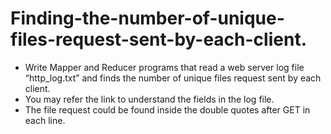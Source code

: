 # Finding-the-number-of-unique-files-request-sent-by-each-client.
- Write Mapper and Reducer programs that read a web server log file “http_log.txt” and finds the number of unique files request sent by each client. 
- You may refer the link to understand the fields in the log file. 
- The file request could be found inside the double quotes after GET in each line.
